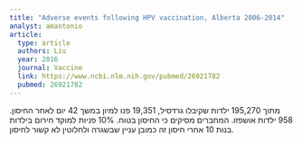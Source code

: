 ```yaml
---
title: "Adverse events following HPV vaccination, Alberta 2006-2014"
analyst: amantonio
article:
  type: article
  authors: Liu
  year: 2016
  journal: Vaccine
  link: https://www.ncbi.nlm.nih.gov/pubmed/26921782
  pubmed: 26921782
---
```


מתוך 195,270 ילדות שקיבלו גרדסיל, 19,351 פנו למיון במשך 42 יום לאחר החיסון. 958 ילדות אושפזו. המחברים מסיקים כי החיסון בטוח. 10% פניות למוקד חירום בילדות בנות 10 אחרי חיסון זה כמובן עניין שבשגרה ולחלוטין לא קשור לחיסון.

